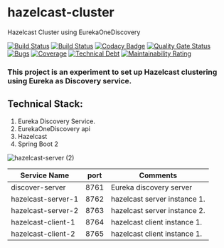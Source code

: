 # hazelcast-cluster
Hazelcast Cluster using EurekaOneDiscovery 

[![Build Status](http://34.68.205.106/jenkins/buildStatus/icon?job=hazelcast-cluster-master-build&subject=Master%20Build)](http://34.68.205.106/jenkins/job/hazelcast-cluster-master-build/)       [![Build Status](http://34.68.205.106/jenkins/buildStatus/icon?job=hazelcast-cluster-mutation-test&subject=Mutation%20Test)](http://34.68.205.106/jenkins/job/hazelcast-cluster-mutation-test/)    [![Codacy Badge](https://api.codacy.com/project/badge/Grade/e9e89cc98f5d4b0f9fd80d18c9935981)](https://www.codacy.com?utm_source=github.com&amp;utm_medium=referral&amp;utm_content=athulravindran87/hazelcast-cluster&amp;utm_campaign=Badge_Grade)     [![Quality Gate Status](http://34.67.51.46/api/project_badges/measure?project=com.athul%3Ahazelcast-cluster&metric=alert_status)](http://34.67.51.46/dashboard?id=com.athul%3Ahazelcast-cluster)       [![Bugs](http://34.67.51.46/api/project_badges/measure?project=com.athul%3Ahazelcast-cluster&metric=bugs)](http://34.67.51.46/dashboard?id=com.athul%3Ahazelcast-cluster)    [![Coverage](http://34.67.51.46/api/project_badges/measure?project=com.athul%3Ahazelcast-cluster&metric=coverage)](http://34.67.51.46/dashboard?id=com.athul%3Ahazelcast-cluster)    [![Technical Debt](http://34.67.51.46/api/project_badges/measure?project=com.athul%3Ahazelcast-cluster&metric=sqale_index)](http://34.67.51.46/dashboard?id=com.athul%3Ahazelcast-cluster)   [![Maintainability Rating](http://34.67.51.46/api/project_badges/measure?project=com.athul%3Ahazelcast-cluster&metric=sqale_rating)](http://34.67.51.46/dashboard?id=com.athul%3Ahazelcast-cluster)


### This project is an experiment to set up Hazelcast clustering using Eureka as Discovery service. 

## **Technical Stack**:                   	         
1) Eureka Discovery Service.	         	             
2) EurekaOneDiscovery api                            
3) Hazelcast                                         
4) Spring Boot 2 

![hazelcast-server (2)](https://user-images.githubusercontent.com/5833938/60470478-90022880-9c2e-11e9-9c0f-cd30afbcd607.jpg)

| Service Name        | port | Comments                       |  
| ------------------- | -----| -------------------------------|
| discover-server     | 8761 | Eureka discovery server        |
| hazelcast-server-1  | 8762 | hazelcast server instance 1.   |
| hazelcast-server-2  | 8763 | hazelcast server instance 2.   |
| hazelcast-client-1  | 8764 | hazelcast client instance 1.   |
| hazelcast-client-2  | 8765 | hazelcast client instance 1.   |




